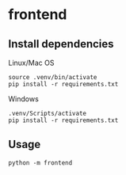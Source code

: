 # frontend

## Install dependencies

Linux/Mac OS

    source .venv/bin/activate
    pip install -r requirements.txt

Windows

    .venv/Scripts/activate
    pip install -r requirements.txt

## Usage

    python -m frontend
